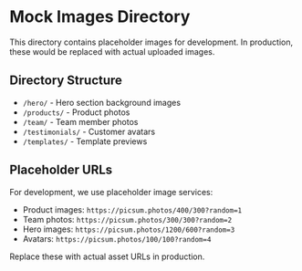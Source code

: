 # Mock Images Directory

This directory contains placeholder images for development. In production, these would be replaced with actual uploaded images.

## Directory Structure

- `/hero/` - Hero section background images
- `/products/` - Product photos  
- `/team/` - Team member photos
- `/testimonials/` - Customer avatars
- `/templates/` - Template previews

## Placeholder URLs

For development, we use placeholder image services:

- Product images: `https://picsum.photos/400/300?random=1`
- Team photos: `https://picsum.photos/300/300?random=2` 
- Hero images: `https://picsum.photos/1200/600?random=3`
- Avatars: `https://picsum.photos/100/100?random=4`

Replace these with actual asset URLs in production.